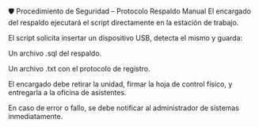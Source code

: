 🛡️ Procedimiento de Seguridad – Protocolo Respaldo Manual
El encargado del respaldo ejecutará el script directamente en la estación de trabajo.

El script solicita insertar un dispositivo USB, detecta el mismo y guarda:

Un archivo .sql del respaldo.

Un archivo .txt con el protocolo de registro.

El encargado debe retirar la unidad, firmar la hoja de control físico, y entregarla a la oficina de asistentes.

En caso de error o fallo, se debe notificar al administrador de sistemas inmediatamente.
